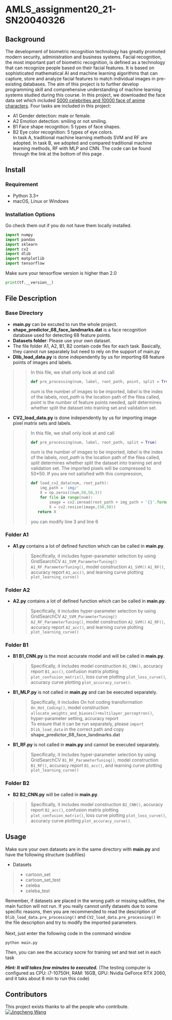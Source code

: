  AMLS_assignment20_21-SN20040326
 ======
 ## Background
The development of biometric recognition technology has greatly promoted modern security, administration and business systems. Facial recognition, the most important part of biometric recognition, is defined as a technology that can recognize people based on their facial features. It is based on sophisticated mathematical AI and machine learning algorithms that can capture, store and analyze facial features to match individual images in pre-existing databases. The aim of this project is to further develop programming skill and comprehensive understanding of machine learning systems studied during this course. In this project, we downloaded the face data set which included [5000 celebrities and 10000 face of anime characters](https://drive.google.com/file/d/1wGrq9r1fECIIEnNgI8RS-_kPCf8DVv0B/view). Four tasks are included in this project:<br>
* A1 Gender detection: male or female.<br>
* A2 Emotion detection: smiling or not smiling.<br>
* B1 Face shape recognition: 5 types of face shapes.<br>
* B2 Eye color recognition: 5 types of eye colors.<br>
In task A, traditional machine learning methods SVM and RF are adopted. In task B, we adopted and compared traditional machine learning methods, RF with MLP and CNN. The code can be found through the link at the bottom of this page .
## Install
### Requirement
* Python 3.3+<br>
* macOS, Linux or Windows
### Installation Options
Go check them out if you do not have them locally installed.
```python
import numpy
import pandas
import sklearn
import cv2
import dlib
import matplotlib
import tensorflow
```
Make sure your tensorflow version is higher than 2.0 <br>
```python
print(tf.__version__)
```
## File Description
### Base Directory
* **main.py** can be excuted to run the whole project.
* **shape_predictor_68_face_landmarks.dat** is a face recognition database used for detecting 68 feature points.
* **Datasets folder**: Please use your own dataset.
* The file folder A1, A2, B1, B2 contain code fles for each task. Basically, they cannot run separately but need to rely on the support of main.py
* **Dlib_load_data.py** is done independently by us for importing 68 feature points of images and labels.<br>
>>In this file, we shall only look at and call
>>```python
>>def pre_processing(num, label, root_path, point, split = True)
>>```
>>*num* is the number of images to be imported, *label* is the index of the labels, *root_path* is the location path of the filea called, *point* is the number of feature points needed, *split* determines whether split the dataset into training set and validation set.
* **CV2_load_data.py** is done independently by us for importing image pixel matrix sets and labels.
>>In this file, we shall only look at and call
>>```python
>>def pre_processing(num, label, root_path, split = True)
>>```
>>*num* is the number of images to be imported, *label* is the index of the labels, *root_path* is the location path of the filea called, *split* determines whether split the dataset into training set and validation set. The imported pixels will be compressed to 50*50. If you are not satisfied with this compression,
>>```python
>>def load_cv2_data(num, root_path):
>>     img_path = 'img/'
>>     X = np.zeros((num,50,50,3))
>>     for file in range(num):
>>         image = cv2.imread(root_path + img_path + '{}'.format(file) +'.png', 1)
>>         X = cv2.resize(image,(50,50))
>>    return X
>>```
>>you can modify line 3 and line 6
### Folder A1
* **A1.py** contains a lot of defined function which can be called in **main.py**. 
>>Specifically, it includes hyper-parameter selection by using GridSearchCV `A1_SVM_ParameterTuning()` `A1_RF_ParameterTuning()`, model construction `A1_SVM()` `A1_RF()`, accuracy report `A1_acc()`, and learning curve plotting `plot_learning_curve()`
### Folder A2
* **A2.py** contains a lot of defined function which can be called in **main.py**. 
>>Specifically, it includes hyper-parameter selection by using GridSearchCV `A2_SVM_ParameterTuning()` `A2_RF_ParameterTuning()`, model construction `A2_SVM()` `A2_RF()`, accuracy report `A2_acc()`, and learning curve plotting `plot_learning_curve()`
### Folder B1
* **B1 B1_CNN.py** is the most accurate model and will be called in **main.py**. 
>>Specifically, it includes model construction `B1_CNN()`, accuracy report `B1_acc()`, confusion matrix plotting `plot_confusion_matrix()`, loss curve plotting `plot_loss_curve()`, accuracy curve plotting `plot_accuracy_curve()`.
* **B1_MLP.py** is not called in **main.py** and can be executed separately. 
>>Specifically, it includes On hot coding transformation `On_Hot_Coding()`, model construction `allocate_weights_and_biases()+multilayer_perceptron()`, hyper-parameter setting, accuracy report<br>
>>To ensure that it can be run separately, please `import Dlib_load_data` in the correct path and copy **shape_predictor_68_face_landmarks.dat**
* **B1_RF.py** is not called in **main.py** and cannot be executed separately.
>>Specifically, it includes hyper-parameter selection by using GridSearchCV `B1_RF_ParameterTuning()`, model construction `B1_RF()`, accuracy report `B1_acc()`, and learning curve plotting `plot_learning_curve()`
### Folder B2
* **B2 B2_CNN.py** will be called in **main.py**. 
>>Specifically, it includes model construction `B2_CNN()`, accuracy report `B2_acc()`, confusion matrix plotting `plot_confusion_matrix()`, loss curve plotting `plot_loss_curve()`, accuracy curve plotting `plot_accuracy_curve()`.

## Usage
Make sure your own datasets are in the same directory with **main.py** and have the following structure (subfiles)<br>
* Datasets
> * cartoon_set
> * cartoon_set_test
> * celeba
> * celeba_test<br>

Remember, if datasets are placed in the wrong path or missing subfiles, the main fuction will not run. If you really cannot unify datasets due to some specific reasons, then you are recommended to read the description of `Dlib_load_data.pre_processing()` and `CV2_load_data.pre_processing()` in the file description and try to modify the imported parameters.<br>
<br>
Next, just enter the following code in the command window
```
python main.py
```
Then, you can see the accuracy socre for training set and test set in each task<br>

***Hint: It will takes few minutes to executed.*** (The testing computer is configured as CPU: i7-10750H, RAM: 16GB, GPU: Nvidia GeForce RTX 2060, and it taks about 8 min to run this code)
## Contributors
This project exists thanks to all the people who contribute.<br>
[![Jingcheng Wang](https://avatars3.githubusercontent.com/u/72794136?s=60&v=4 "Jingcheng Wang")](https://github.com/Jingcheng-WANG)
